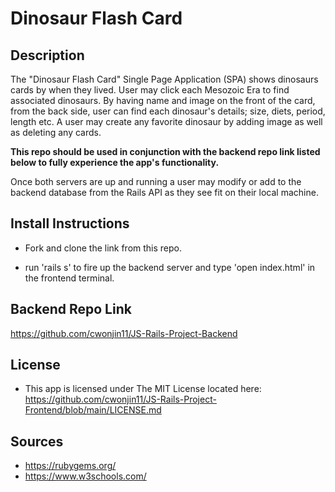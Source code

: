 # Dinosaur Flash Card

## Description

The "Dinosaur Flash Card" Single Page Application (SPA) shows dinosaurs cards by when they lived. User may click each Mesozoic Era to find associated dinosaurs. By having name and image on the front of the card, from the back side, user can find each dinosaur's details; size, diets, period, length etc. 
 A user may create any favorite dinosaur by adding image as well as deleting any cards.


**This repo should be used in conjunction with the backend repo link listed below to fully experience the app's functionality.**

Once both servers are up and running a user may modify or add to the backend database from the Rails API as they see fit on their local machine. 


## Install Instructions

- Fork and clone the link from this repo.

- run 'rails s' to fire up the backend server and type 'open index.html' in the frontend terminal.


## Backend Repo Link

https://github.com/cwonjin11/JS-Rails-Project-Backend



## License

- This app is licensed under The MIT License located here: https://github.com/cwonjin11/JS-Rails-Project-Frontend/blob/main/LICENSE.md

## Sources

- https://rubygems.org/ 
- https://www.w3schools.com/



